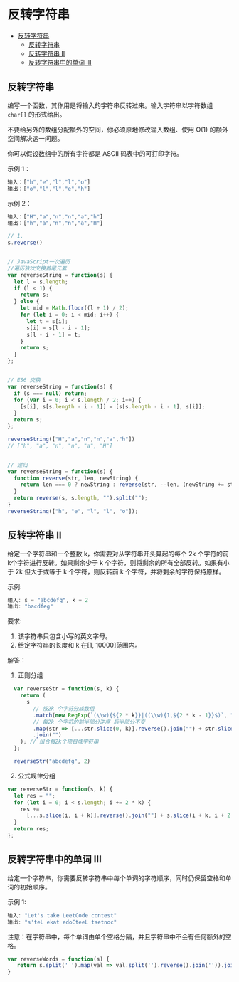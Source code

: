 反转字符串
===
<!-- TOC -->

- [反转字符串](#反转字符串)
  - [反转字符串](#反转字符串-1)
  - [反转字符串 II](#反转字符串-II)
  - [反转字符串中的单词 III](#反转字符串中的单词-III)

<!-- /TOC -->
## 反转字符串 
编写一个函数，其作用是将输入的字符串反转过来。输入字符串以字符数组 `char[]` 的形式给出。

不要给另外的数组分配额外的空间，你必须原地修改输入数组、使用 O(1) 的额外空间解决这一问题。

你可以假设数组中的所有字符都是 ASCII 码表中的可打印字符。

示例 1：
```js
输入：["h","e","l","l","o"]
输出：["o","l","l","e","h"]
```
示例 2：
```js
输入：["H","a","n","n","a","h"]
输出：["h","a","n","n","a","H"]
```


```js
// 1.
s.reverse()


// JavaScript一次遍历
//遍历依次交换首尾元素
var reverseString = function(s) {
  let l = s.length;
  if (l < 1) {
    return s;
  } else {
    let mid = Math.floor((l + 1) / 2);
    for (let i = 0; i < mid; i++) {
      let t = s[i];
      s[i] = s[l - i - 1];
      s[l - i - 1] = t;
    }
    return s;
  }
};


// ES6 交换
var reverseString = function(s) {
  if (s === null) return;
  for (var i = 0; i < s.length / 2; i++) {
    [s[i], s[s.length - i - 1]] = [s[s.length - i - 1], s[i]];
  }
  return s;
};

reverseString(["H","a","n","n","a","h"])
// ["h", "a", "n", "n", "a", "H"]


// 递归
var reverseString = function(s) {
  function reverse(str, len, newString) {
    return len === 0 ? newString : reverse(str, --len, (newString += str[len]));
  }
  return reverse(s, s.length, "").split("");
}
reverseString(["h", "e", "l", "l", "o"]);
```

## 反转字符串 II
给定一个字符串和一个整数 k，你需要对从字符串开头算起的每个 2k 个字符的前k个字符进行反转。如果剩余少于 k 个字符，则将剩余的所有全部反转。如果有小于 2k 但大于或等于 k 个字符，则反转前 k 个字符，并将剩余的字符保持原样。

示例:
```js
输入: s = "abcdefg", k = 2
输出: "bacdfeg"
```
要求:
1. 该字符串只包含小写的英文字母。
2. 给定字符串的长度和 k 在[1, 10000]范围内。  


解答：
1. 正则分组  
```javascript
  var reverseStr = function(s, k) {
    return (
      s
        // 按2k 个字符分成数组
        .match(new RegExp(`(\\w){${2 * k}}|((\\w){1,${2 * k - 1}}$)`, "g"))
        // 每2k 个字符的前半部分逆序 后半部分不变
        .map(str => [...str.slice(0, k)].reverse().join("") + str.slice(k))
        .join("")
    ); // 组合每2k个项目成字符串
  };

  reverseStr("abcdefg", 2)
```

2. 公式规律分组
```js
var reverseStr = function(s, k) {
  let res = "";
  for (let i = 0; i < s.length; i += 2 * k) {
    res +=
      [...s.slice(i, i + k)].reverse().join("") + s.slice(i + k, i + 2 * k);
  }
  return res;
};
```


## 反转字符串中的单词 III
给定一个字符串，你需要反转字符串中每个单词的字符顺序，同时仍保留空格和单词的初始顺序。

示例 1:
```js
输入: "Let's take LeetCode contest"
输出: "s'teL ekat edoCteeL tsetnoc" 
```
注意：在字符串中，每个单词由单个空格分隔，并且字符串中不会有任何额外的空格。

```js
var reverseWords = function(s) {
   return s.split(' ').map(val => val.split('').reverse().join('')).join(' ')
}
```